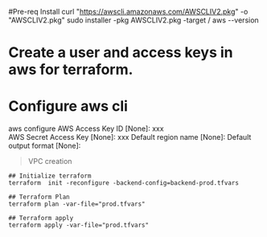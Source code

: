 #Pre-req Install
curl "https://awscli.amazonaws.com/AWSCLIV2.pkg" -o "AWSCLIV2.pkg"
sudo installer -pkg AWSCLIV2.pkg -target /
aws --version

# Create a user and access keys in aws for terraform.

# Configure aws cli
aws configure
AWS Access Key ID [None]: xxx                    
AWS Secret Access Key [None]: xxx
Default region name [None]: 
Default output format [None]: 

>VPC creation
````
## Initialize terraform
terraform  init -reconfigure -backend-config=backend-prod.tfvars

## Terraform Plan
terraform plan -var-file="prod.tfvars"

## Terraform apply
terraform apply -var-file="prod.tfvars"
````
